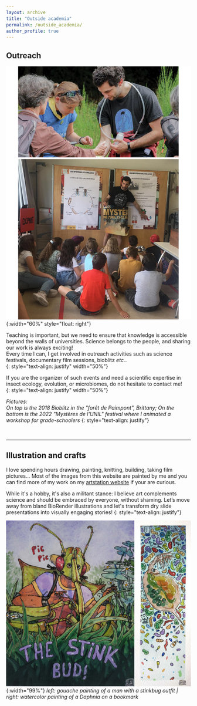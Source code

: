 ```yaml
---
layout: archive
title: "Outside academia"
permalink: /outside_academia/
author_profile: true
---
```


## Outreach

![](/images/outreach.png){:width="60%" style="float: right"}

Teaching is important, but we need to ensure that knowledge is accessible beyond the walls of universities.
Science belongs to the people, and sharing our work is always exciting!  
Every time I can, I get involved in outreach activities such as science festivals, documentary film sessions, bioblitz *etc.*.  
{: style="text-align: justify" width="50%"}

If you are the organizer of such events and need a scientific expertise in insect ecology, evolution, or microbiomes, do not hesitate to contact me!  
{: style="text-align: justify" width="50%"}

*Pictures:*   
*On top is the 2018 Bioblitz in the "forêt de Paimpont", Brittany; On the bottom is the 2022 "Mystères de l'UNIL" festival where I animated a workshop for grade-schoolers*
{: style="text-align: justify"}

<br style="clear: both;" />

____
## Illustration and crafts

I love spending hours drawing, painting, knitting, building, taking film pictures... Most of the images from this website are painted by me and you can find more of my work on my [artstation website](https://jesuisunstegosaure.artstation.com/) if your are curious.
&nbsp;

While it's a hobby, it's also a militant stance: I believe art complements science and should be embraced by everyone, without shaming. Let’s move away from bland BioRender illustrations and let's transform dry slide presentations into visually engaging stories!
{: style="text-align: justify"}

![](/images/illustration_example.jpg){:width="99%"}
*left: gouache painting of a man with a stinkbug outfit | right: watercolor painting of a Daphnia on a bookmark*

